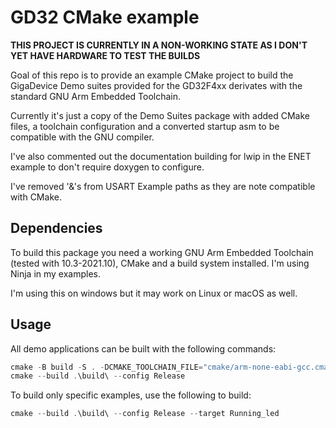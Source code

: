# GD32 CMake example

**THIS PROJECT IS CURRENTLY IN A NON-WORKING STATE AS I DON'T YET HAVE HARDWARE TO TEST THE BUILDS**

Goal of this repo is to provide an example CMake project to build the GigaDevice Demo suites provided for the GD32F4xx derivates with the standard GNU Arm Embedded Toolchain.

Currently it's just a copy of the Demo Suites package with added CMake files, a toolchain configuration and a converted startup asm to be compatible with the GNU compiler.

I've also commented out the documentation building for lwip in the ENET example to don't require doxygen to configure.

I've removed '&'s from USART Example paths as they are note compatible with CMake.

## Dependencies
To build this package you need a working GNU Arm Embedded Toolchain (tested with 10.3-2021.10), CMake and a build system installed. I'm using Ninja in my examples.

I'm using this on windows but it may work on Linux or macOS as well.

## Usage
All demo applications can be built with the following commands:

```PowerShell
cmake -B build -S . -DCMAKE_TOOLCHAIN_FILE="cmake/arm-none-eabi-gcc.cmake" -DCMAKE_GENERATOR="Ninja Multi-Config"
cmake --build .\build\ --config Release
```

To build only specific examples, use the following to build:

```PowerShell
cmake --build .\build\ --config Release --target Running_led
```